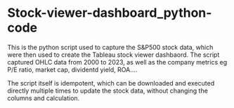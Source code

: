 # Stock-viewer-dashboard_python-code

This is the python script used to capture the S&P500 stock data, which were then used to create the Tableau stock viewer dashbaord. 
The script captured OHLC data from 2000 to 2023, as well as the company metrics eg P/E ratio, market cap, dividentd yield, ROA....

The script itself is idempotent, which can be downloaded and executed directly multiple times to update the stock data, without changing the columns and calculation.  

